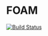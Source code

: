 # FOAM

[![Build Status](https://github.com/himcraft/FOAM.jl/actions/workflows/CI.yml/badge.svg?branch=main)](https://github.com/himcraft/FOAM.jl/actions/workflows/CI.yml?query=branch%3Amain)
